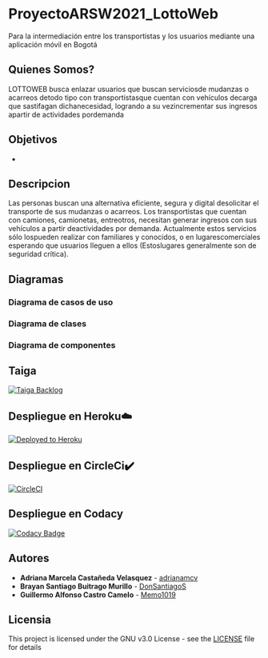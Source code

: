 # ProyectoARSW2021_LottoWeb

Para la intermediación entre los transportistas y los usuarios mediante una aplicación móvil en Bogotá

## Quienes Somos?
LOTTOWEB busca enlazar usuarios que buscan serviciosde mudanzas o acarreos detodo tipo con transportistasque cuentan con vehículos decarga que sastifagan dichanecesidad, logrando a su vezincrementar sus ingresos apartir de actividades pordemanda

## Objetivos
- 
## Descripcion
Las personas buscan una alternativa eficiente, segura y digital desolicitar el transporte de sus mudanzas o acarreos.
Los transportistas que cuentan con camiones, camionetas, entreotros, necesitan generar ingresos con sus vehículos a partir deactividades por demanda. Actualmente estos servicios sólo lospueden realizar con familiares y conocidos, o en lugarescomerciales esperando que usuarios lleguen a ellos (Estoslugares generalmente son de seguridad crítica).

## Diagramas 
### Diagrama de casos de uso

### Diagrama de clases


### Diagrama de componentes


## Taiga

[![Taiga Backlog](https://images.assets-landingi.com/jvS0A3Tm24feIBqs/logo_horizontal.png)](https://tree.taiga.io/project/candres1019-historial-de-equipos-labinfo/backlog)


## Despliegue en Heroku☁️

[![Deployed to Heroku](https://www.herokucdn.com/deploy/button.png)](https://historial-de-equipos.herokuapp.com/)

## Despliegue en CircleCi✔️ 

[![CircleCI](https://circleci.com/gh/Los-Innombrables/2020-2-PROYCVDS-LosInnombrables.svg?style=svg)](https://app.circleci.com/pipelines/github/Los-Innombrables/2020-2-PROYCVDS-LosInnombrables)


## Despliegue en Codacy

[![Codacy Badge](https://app.codacy.com/project/badge/Grade/6ae092aed25d47a897b7ee6d26ff857f)](https://www.codacy.com/gh/Los-Innombrables/2020-2-PROYCVDS-LosInnombrables/dashboard?utm_source=github.com&amp;utm_medium=referral&amp;utm_content=Los-Innombrables/2020-2-PROYCVDS-LosInnombrables&amp;utm_campaign=Badge_Grade)

## Autores

* **Adriana Marcela Castañeda Velasquez** - [adrianamcv](https://github.com/adrianamcv)
* **Brayan Santiago Buitrago Murillo** - [DonSantiagoS](https://github.com/DonSantiagoS)
* **Guillermo Alfonso Castro Camelo** - [Memo1019](https://github.com/memo1019)

## Licensia

This project is licensed under the GNU v3.0 License - see the [LICENSE](LICENSE.txt) file for details
